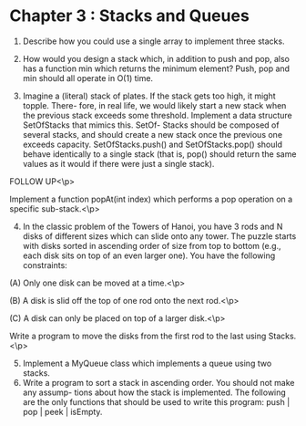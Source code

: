 # Chapter 3 : Stacks and Queues


1. Describe how you could use a single array to implement three stacks.

2. How would you design a stack which, in addition to push and pop, also has a function min which returns the minimum element? Push, pop and min should all operate in O(1) time.
3. Imagine a (literal) stack of plates. If the stack gets too high, it might topple. There- fore, in real life, we would likely start a new stack when the previous stack exceeds some threshold. Implement a data structure SetOfStacks that mimics this. SetOf- Stacks should be composed of several stacks, and should create a new stack once the previous one exceeds capacity. SetOfStacks.push() and SetOfStacks.pop() should behave identically to a single stack (that is, pop() should return the same values as it would if there were just a single stack).  
<p>FOLLOW UP<\p>
<p>Implement a function popAt(int index) which performs a pop operation on a specific sub-stack.<\p>

4. In the classic problem of the Towers of Hanoi, you have 3 rods and N disks of different sizes which can slide onto any tower. The puzzle starts with disks sorted in ascending order of size from top to bottom (e.g., each disk sits on top of an even larger one). You have the following constraints:
<p>(A) Only one disk can be moved at a time.<\p>
<p>(B) A disk is slid off the top of one rod onto the next rod.<\p>
<p>(C) A disk can only be placed on top of a larger disk.<\p>
<p>Write a program to move the disks from the first rod to the last using Stacks.<\p>

5. Implement a MyQueue class which implements a queue using two stacks. 
6. Write a program to sort a stack in ascending order. You should not make any assump- tions about how the stack is implemented. The following are the only functions that should be used to write this program: push | pop | peek | isEmpty. 
